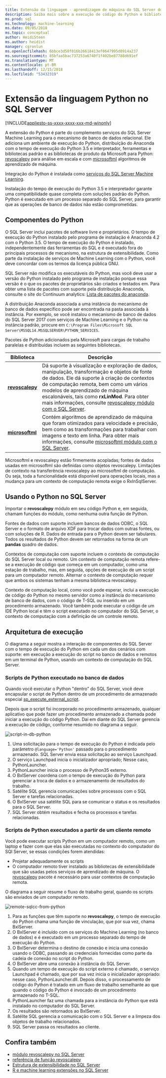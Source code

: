 ```yaml
---
title: Extensão da linguagem - aprendizagem de máquina do SQL Server de programação Python
description: Saiba mais sobre a execução de código do Python e bibliotecas Python internas em serviços de aprendizado de máquina do SQL Server 2017.
ms.prod: sql
ms.technology: machine-learning
ms.date: 09/05/2018
ms.topic: conceptual
author: HeidiSteen
ms.author: heidist
manager: cgronlun
ms.openlocfilehash: 6bbce3d58f016b26618413ef0647995d0914a237
ms.sourcegitcommit: 85bfaa5bac737253a6740f1f402be87788d691ef
ms.translationtype: MT
ms.contentlocale: pt-BR
ms.lasthandoff: 12/15/2018
ms.locfileid: "53432319"
---
```

# <a name="python-language-extension-in-sql-server"></a>Extensão da linguagem Python no SQL Server
[!INCLUDE[appliesto-ss-xxxx-xxxx-xxx-md-winonly](../../includes/appliesto-ss-xxxx-xxxx-xxx-md-winonly.md)]

A extensão do Python é parte do complemento serviços do SQL Server Machine Learning para o mecanismo de banco de dados relacional. Ele adiciona um ambiente de execução do Python, distribuição do Anaconda com o tempo de execução do Python 3.5 e interpretador, ferramentas e bibliotecas padrão e as bibliotecas de produto da Microsoft para Python: [revoscalepy](../python/ref-py-revoscalepy.md) para análise em escala e com [microsoftml](../python/ref-py-microsoftml.md) algoritmos de aprendizado de máquina. 

Integração do Python é instalada como [serviços do SQL Server Machine Learning](../what-is-sql-server-machine-learning.md).

Instalação do tempo de execução do Python 3.5 e interpretador garante uma compatibilidade quase completa com soluções padrão do Python. Python é executado em um processo separado do SQL Server, para garantir que as operações de banco de dados não estão comprometidas.

## <a name="python-components"></a>Componentes do Python

O SQL Server inclui pacotes de software livre e proprietários. O tempo de execução do Python instalado pelo programa de instalação é Anaconda 4.2 com o Python 3.5. O tempo de execução do Python é instalado, independentemente das ferramentas do SQL e é executado fora do principais processos de mecanismo, na estrutura de extensibilidade. Como parte da instalação de serviços de Machine Learning com o Python, você deve concordar com os termos da licença pública GNU. 

SQL Server não modifica os executáveis do Python, mas você deve usar a versão do Python instalado pelo programa de instalação porque essa versão é o que os pacotes de proprietários são criados e testados em. Para obter uma lista de pacotes com suporte pela distribuição Anaconda, consulte o site do Continuum analytics: [Lista de pacotes do anaconda](https://docs.continuum.io/anaconda/packages/pkg-docs).

A distribuição Anaconda associada a uma instância do mecanismo de banco de dados específico pode ser encontrada na pasta associada à instância. Por exemplo, se você instalou o mecanismo de banco de dados do SQL Server 2017 com serviços de Machine Learning e o Python na instância padrão, procure em `C:\Program Files\Microsoft SQL Server\MSSQL14.MSSQLSERVER\PYTHON_SERVICES`.

Pacotes de Python adicionados pela Microsoft para cargas de trabalho paralelas e distribuídas incluem as seguintes bibliotecas.

| Biblioteca | Descrição |
|---------|-------------|
| [**revoscalepy**](https://docs.microsoft.com/machine-learning-server/python-reference/revoscalepy/revoscalepy-package) | Dá suporte à visualização e exploração de dados, manipulação, transformação e objetos de fonte de dados. Ele dá suporte à criação de contextos de computação remota, bem como um vários modelos de aprendizado de máquina escalonáveis, tais como **rxLinMod**. Para obter mais informações, consulte [revoscalepy módulo com o SQL Server](../python/ref-py-revoscalepy.md).  |
| [**microsoftml**](https://docs.microsoft.com/machine-learning-server/python-reference/microsoftml/microsoftml-package) | Contém algoritmos de aprendizado de máquina que foram otimizados para velocidade e precisão, bem como as transformações para trabalhar com imagens e texto em linha. Para obter mais informações, consulte [microsoftml módulo com o SQL Server](../python/ref-py-microsoftml.md). |

Microsoftml e revoscalepy estão firmemente acopladas; fontes de dados usadas em microsoftml são definidas como objetos revoscalepy. Limitações de contexto na transferência revoscalepy ao microsoftml de computação. Ou seja, toda a funcionalidade está disponível para operações locais, mas a mudança para um contexto de computação remota exige o RxInSqlServer.

## <a name="using-python-in-sql-server"></a>Usando o Python no SQL Server

Importar o **revoscalepy** módulo em seu código Python e, em seguida, chamam funções do módulo, como nenhuma outra função de Python.

Fontes de dados com suporte incluem bancos de dados ODBC, o SQL Server e o formato de arquivo XDF para trocar dados com outras fontes, ou com soluções de R. Dados de entrada para o Python devem ser tabulares. Todos os resultados de Python devem ser retornados na forma de um **pandas** quadro de dados.

Contextos de computação com suporte incluem o contexto de computação do SQL Server local ou remoto. Um contexto de computação remota refere-se a execução de código que começa em um computador, como uma estação de trabalho, mas, em seguida, opções de execução de um script para um computador remoto. Alternar o contexto de computação requer que ambos os sistemas tenham a mesma biblioteca revoscalepy.

Contexto de computação local, como você pode esperar, inclui a execução de código do Python no mesmo servidor como a instância do mecanismo de banco de dados, com o código de T-SQL ou inserido em um procedimento armazenado. Você também pode executar o código de um IDE Python local e têm o script executado no computador do SQL Server, o contexto de computação com a definição de um controle remoto.

## <a name="execution-architecture"></a>Arquitetura de execução

O diagrama a seguir mostra a interação de componentes do SQL Server com o tempo de execução do Python em cada um dos cenários com suporte: em execução a execução do script no banco de dados e remotos em um terminal de Python, usando um contexto de computação do SQL Server.

### <a name="python-scripts-executed-in-database"></a>Scripts de Python executado no banco de dados

Quando você executar o Python "dentro" do SQL Server, você deve encapsular o script de Python dentro de um procedimento de armazenado especial [sp_execute_external_script](../../relational-databases/system-stored-procedures/sp-execute-external-script-transact-sql.md).

Depois que o script foi incorporado no procedimento armazenado, qualquer aplicativo que pode fazer um procedimento armazenado a chamada pode iniciar a execução do código Python.  Daí em diante do SQL Server gerencia a execução de código, conforme resumido no diagrama a seguir.

![script-in-db-python](../../advanced-analytics/python/media/script-in-db-python2.png)

1. Uma solicitação para o tempo de execução do Python é indicada pelo parâmetro `@language='Python'` passado para o procedimento armazenado. SQL Server envia essa solicitação ao serviço Launchpad.
2. O serviço Launchpad inicia o inicializador apropriado; Nesse caso, PythonLauncher.
3. PythonLauncher inicia o processo de Python35 externo.
4. O BxlServer coordena com o tempo de execução do Python para gerenciar a troca de dados e o armazenamento de resultados do trabalho.
5. Satélite SQL gerencia comunicações sobre processos com o SQL Server e tarefas relacionadas.
6. O BxlServer usa satélite SQL para se comunicar o status e os resultados para o SQL Server.
7. SQL Server obtém resultados e fecha os processos e tarefas relacionadas.

### <a name="python-scripts-executed-from-a-remote-client"></a>Scripts de Python executados a partir de um cliente remoto

Você pode executar scripts Python em um computador remoto, como um laptop e fazer com que elas são executadas no contexto do computador do SQl Server, se essas condições forem atendidas:

+ Projetar adequadamente os scripts
+ O computador remoto tiver instalado as bibliotecas de extensibilidade que são usadas pelos serviços de aprendizado de máquina. O [revoscalepy](../python/ref-py-revoscalepy.md) pacote é necessário para usar contextos de computação remota.

O diagrama a seguir resume o fluxo de trabalho geral, quando os scripts são enviados de um computador remoto.

![remote-sqlcc-from-python](../../advanced-analytics/python/media/remote-sqlcc-from-python3.png)

1. Para as funções que têm suporte no **revoscalepy**, o tempo de execução do Python chama uma função de vinculação, que por sua vez, chama BxlServer.
2. O BxlServer é incluído com os serviços do Machine Learning (no banco de dados) e é executado em um processo separado do tempo de execução do Python.
3. O BxlServer determina o destino de conexão e inicia uma conexão usando o ODBC, passando as credenciais fornecidas como parte da cadeia de conexão no script do Python.
4. O BxlServer abre uma conexão à instância do SQL Server.
5. Quando um tempo de execução do script externo é chamado, o serviço Launchpad é chamado, que por sua vez inicia o inicializador apropriado: nesse caso, PythonLauncher.dll. Depois disso, o processamento de código do Python é tratado em um fluxo de trabalho semelhante ao que quando o código do Python é invocado de um procedimento armazenado no T-SQL.
6. PythonLauncher faz uma chamada para a instância do Python que está instalado no computador do SQL Server.
7. Os resultados são retornados ao BxlServer.
8. Satélite SQL gerencia a comunicação com o SQL Server e a limpeza dos objetos de trabalho relacionados.
9. SQL Server passa os resultados ao cliente.

## <a name="see-also"></a>Confira também

+ [módulo revoscalepy no SQL Server](../python/ref-py-revoscalepy.md)
+ [referência de função revoscalepy](https://docs.microsoft.com/r-server/python-reference/revoscalepy/revoscalepy-package) 
+ [Estrutura de extensibilidade no SQL Server](extensibility-framework.md)
+ [R e machine learning extensões no SQL Server](extension-r.md)